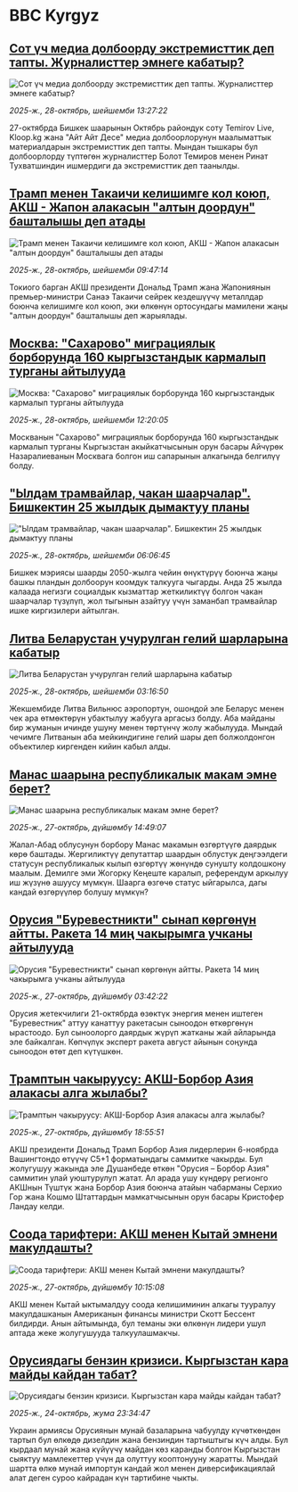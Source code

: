 # BBC Kyrgyz## [Сот үч медиа долбоорду экстремисттик деп тапты. Журналисттер эмнеге кабатыр?](https://www.bbc.com/kyrgyz/articles/c93xdql621go?at_medium=RSS&at_campaign=rss?at_campaign=githubrss)![Сот үч медиа долбоорду экстремисттик деп тапты. Журналисттер эмнеге кабатыр?](https://ichef.bbci.co.uk/ace/ws/240/cpsprodpb/bcbb/live/123d9950-b3fd-11f0-87c8-0584cc51839d.jpg)_2025-ж., 28-октябрь, шейшемби 13:27:22_27-октябрда Бишкек шаарынын Октябрь райондук соту Temirov Live, Kloop.kg жана "Айт Айт Десе" медиа долбоорлорунун маалыматтык материалдарын экстремисттик деп тапты. Мындан тышкары бул долбоорлорду түптөгөн журналисттер Болот Темиров менен Ринат Тухватшиндин ишмердиги да экстремисттик деп таанылды.## [Трамп менен Такаичи келишимге кол коюп, АКШ - Жапон алакасын "алтын доордун" башталышы деп атады](https://www.bbc.com/kyrgyz/articles/ckgk4vlr9x0o?at_medium=RSS&at_campaign=rss?at_campaign=githubrss)![Трамп менен Такаичи келишимге кол коюп, АКШ - Жапон алакасын "алтын доордун" башталышы деп атады](https://ichef.bbci.co.uk/ace/ws/240/cpsprodpb/0ec8/live/fbea06f0-b3e0-11f0-ba75-093eca1ac29b.jpg)_2025-ж., 28-октябрь, шейшемби 09:47:14_Токиого барган АКШ президенти Дональд Трамп жана Жапониянын премьер-министри Санаэ Такаичи сейрек кездешүүчү металлдар боюнча келишимге кол коюп, эки өлкөнүн ортосундагы мамилени жаңы "алтын доордун" башталышы деп жарыялады.## [Москва: "Сахарово" миграциялык борборунда 160 кыргызстандык кармалып турганы айтылууда](https://www.bbc.com/kyrgyz/articles/c3vn3ppp42po?at_medium=RSS&at_campaign=rss?at_campaign=githubrss)![Москва: "Сахарово" миграциялык борборунда 160 кыргызстандык кармалып турганы айтылууда](https://ichef.bbci.co.uk/ace/ws/240/cpsprodpb/605b/live/0862c4b0-b3f7-11f0-b2a1-6f537f66f9aa.jpg)_2025-ж., 28-октябрь, шейшемби 12:20:05_Москванын "Сахарово" миграциялык борборунда 160 кыргызстандык кармалып турганы Кыргызстан акыйкатчысынын орун басары Айчүрөк Назаралиеванын Москвага болгон иш сапарынын алкагында белгилүү болду.## ["Ылдам трамвайлар, чакан шаарчалар". Бишкектин 25 жылдык дымактуу планы](https://www.bbc.com/kyrgyz/articles/cj0ey8nee9ro?at_medium=RSS&at_campaign=rss?at_campaign=githubrss)!["Ылдам трамвайлар, чакан шаарчалар". Бишкектин 25 жылдык дымактуу планы](https://ichef.bbci.co.uk/ace/ws/240/cpsprodpb/3f59/live/44022790-b3c0-11f0-ba75-093eca1ac29b.jpg)_2025-ж., 28-октябрь, шейшемби 06:06:45_Бишкек мэриясы шаарды 2050-жылга чейин өнүктүрүү боюнча жаңы башкы пландын долбоорун коомдук талкууга чыгарды. Анда 25 жылда калаада негизги социалдык кызматтар жеткиликтүү болгон чакан шаарчалар түзүлүп, жол тыгынын азайтуу үчүн заманбап трамвайлар ишке киргизилери айтылган.## [Литва Беларустан учурулган гелий шарларына кабатыр](https://www.bbc.com/kyrgyz/articles/cm2w0232pd2o?at_medium=RSS&at_campaign=rss?at_campaign=githubrss)![Литва Беларустан учурулган гелий шарларына кабатыр](https://ichef.bbci.co.uk/ace/ws/240/cpsprodpb/14dc/live/c5b29ba0-b314-11f0-8982-ab3cc4bf0a4d.jpg)_2025-ж., 28-октябрь, шейшемби 03:16:50_Жекшембиде Литва Вильнюс аэропортун, ошондой эле Беларус менен чек ара өтмөктөрүн убактылуу жабууга аргасыз болду. Аба майданы бир жуманын ичинде ушуну менен төртүнчү жолу жабылууда. Мындай чечимге Литванын аба мейкиндигине гелий шары деп болжолдонгон объектилер киргенден кийин кабыл алды.## [Манас шаарына республикалык макам эмне берет?](https://www.bbc.com/kyrgyz/articles/cn8v17145l4o?at_medium=RSS&at_campaign=rss?at_campaign=githubrss)![Манас шаарына республикалык макам эмне берет?](https://ichef.bbci.co.uk/ace/ws/240/cpsprodpb/f4e6/live/7f9fadf0-b342-11f0-9ae5-dfa34b074568.jpg)_2025-ж., 27-октябрь, дүйшөмбү 14:49:07_Жалал-Абад облусунун борбору Манас макамын өзгөртүүгө даярдык көрө баштады. Жергиликтүү депутаттар шаардын облустук деңгээлдеги статусун республикалык кылып өзгөртүү жөнүндө сунушту колдошкону маалым. Демилге эми Жогорку Кеңеште каралып, референдум аркылуу иш жүзүнө ашуусу мүмкүн. Шаарга өзгөчө статус ыйгарылса, дагы кандай өзгөрүүлөр болушу мүмкүн?## [Орусия "Буревестникти" сынап көргөнүн айтты. Ракета 14 миң чакырымга учканы айтылууда](https://www.bbc.com/kyrgyz/articles/cy9pxxw3g2po?at_medium=RSS&at_campaign=rss?at_campaign=githubrss)![Орусия "Буревестникти" сынап көргөнүн айтты. Ракета 14 миң чакырымга учканы айтылууда](https://ichef.bbci.co.uk/ace/ws/240/cpsprodpb/3ad5/live/0a2211f0-b278-11f0-ba75-093eca1ac29b.png)_2025-ж., 27-октябрь, дүйшөмбү 03:42:22_Орусия жетекчилиги 21-октябрда өзөктүк энергия менен иштеген "Буревестник" аттуу канаттуу ракетасын сыноодон өткөргөнүн ырастоодо. Бул сыноолорго даярдык жүрүп жатканы жай айларында эле байкалган. Көпчүлүк эксперт ракета август айынын соңунда сыноодон өтөт деп күтүшкөн.## [Трамптын чакыруусу: АКШ-Борбор Азия алакасы алга жылабы?](https://www.bbc.com/kyrgyz/articles/ce8z3rkk6vlo?at_medium=RSS&at_campaign=rss?at_campaign=githubrss)![Трамптын чакыруусу: АКШ-Борбор Азия алакасы алга жылабы?](https://ichef.bbci.co.uk/ace/ws/240/cpsprodpb/ad8e/live/898cb030-b336-11f0-b2a1-6f537f66f9aa.jpg)_2025-ж., 27-октябрь, дүйшөмбү 18:55:51_АКШ президенти Дональд Трамп Борбор Азия лидерлерин 6-ноябрда Вашингтондо өтүүчү С5+1 форматындагы саммитке чакырды. Бул жолугушуу жакында эле Душанбеде өткөн "Орусия – Борбор Азия" саммитин улай уюштурулуп жатат. Ал арада ушу күндөрү регионго АКШнын Түштүк жана Борбор Азия боюнча атайын чабарманы Серхио Гор жана Кошмо Штаттардын мамкатчысынын орун басары Кристофер Ландау келди.## [Соода тарифтери: АКШ менен Кытай эмнени макулдашты?](https://www.bbc.com/kyrgyz/articles/czr1yk6d210o?at_medium=RSS&at_campaign=rss?at_campaign=githubrss)![Соода тарифтери: АКШ менен Кытай эмнени макулдашты?](https://ichef.bbci.co.uk/ace/ws/240/cpsprodpb/398a/live/426210d0-b27b-11f0-aa06-0d69e6791907.jpg)_2025-ж., 27-октябрь, дүйшөмбү 10:15:08_АКШ менен Кытай ыктымалдуу соода келишиминин алкагы тууралуу макулдашканын Американын финансы министри Скотт Бессент билдирди. Анын айтымында, бул теманы эки өлкөнүн лидери ушул аптада жеке жолугушууда талкуулашмакчы.## [Орусиядагы бензин кризиси. Кыргызстан кара майды кайдан табат?](https://www.bbc.com/kyrgyz/articles/c986g75r9nro?at_medium=RSS&at_campaign=rss?at_campaign=githubrss)![Орусиядагы бензин кризиси. Кыргызстан кара майды кайдан табат?](https://ichef.bbci.co.uk/ace/ws/240/cpsprodpb/f83e/live/0c089410-b0ea-11f0-b2a1-6f537f66f9aa.jpg)_2025-ж., 24-октябрь, жума 23:34:47_Украин армиясы Орусиянын мунай базаларына чабуулду күчөткөндөн тартып бул өлкөдө дизелдин жана бензиндин тартыштыгы күч алды. Бул кырдаал мунай жана күйүүчү майдан көз каранды болгон Кыргызстан сыяктуу мамлекеттер үчүн да олуттуу кооптонууну жаратты. Мындай шартта өлкө мунай импортун кандай жол менен диверсификациялай алат деген суроо кайрадан күн тартибине чыкты.